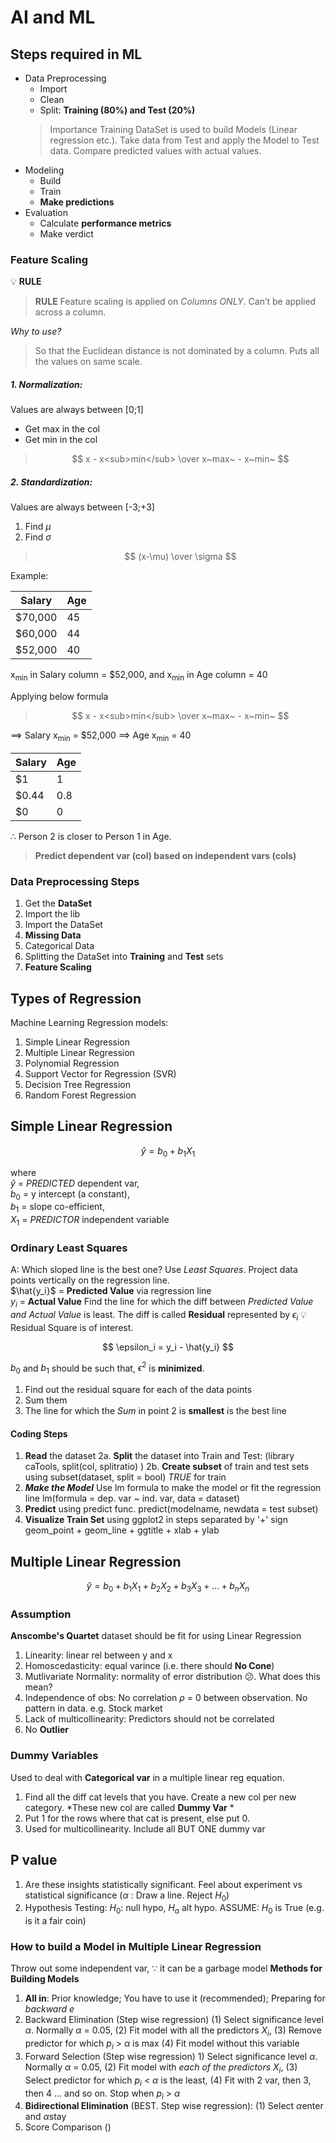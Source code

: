 # AI and ML

## Steps required in ML
* Data Preprocessing
  * Import
  * Clean
  * Split: **Training (80%) and Test (20%)**
  >Importance
  Training DataSet is used to build Models (Linear regression etc.).
  Take data from Test and apply the Model to Test data.
  Compare predicted values with actual values.
* Modeling
  * Build
  * Train
  * **Make predictions**
* Evaluation
  * Calculate **performance metrics**
  * Make verdict

### Feature Scaling
💡 <span style="color:'#FF0000'"> **RULE** </span>
> <span style="color:'red'">**RULE** </span>
> Feature scaling is applied on *Columns ONLY*. Can’t be applied across a column.

*Why to use?*
> So that the Euclidean distance is not dominated by a column. Puts all the values on same scale.

##### 1. Normalization: 
Values are always between [0;1]
* Get max in the col
* Get min in the col
> $$ x - x<sub>min</sub> \over x~max~ - x~min~ $$
##### 2. Standardization: 
Values are always between [-3;+3]
1. Find $\mu$
2. Find $\sigma$
> $$ (x-\mu) \over \sigma $$

Example:

| Salary      | Age         |
| ----------- | ----------- |
| $70,000     | 45       |
| $60,000     | 44        |
| $52,000     | 40        |

x<sub>min</sub> in Salary column = $52,000, and x<sub>min</sub> in Age column = 40

Applying below formula
> $$ x - x<sub>min</sub> \over x~max~ - x~min~ $$

$\implies$ Salary x<sub>min</sub> = $52,000
$\implies$ Age x<sub>min</sub> = 40 

| Salary      | Age         |
| ----------- | ----------- |
| $1     | 1       |
| $0.44     | 0.8        |
| $0     | 0        |

$\therefore$ Person 2 is closer to Person 1 in Age.

> **Predict dependent var (col) based on independent vars (cols)**

### Data Preprocessing Steps
1. Get the **DataSet**
2. Import the lib
3. Import the DataSet
4. **Missing Data**
5. Categorical Data
6. Splitting the DataSet into **Training** and **Test** sets
7. **Feature Scaling**

## Types of Regression
Machine Learning Regression models:
1. Simple Linear Regression
2. Multiple Linear Regression
3. Polynomial Regression
4. Support Vector for Regression (SVR)
5. Decision Tree Regression
6. Random Forest Regression

## Simple Linear Regression
$$
\hat{y} = b_0 + b_1 X_1
$$

where <br>
$\hat{y}$ = *PREDICTED* dependent var, <br>
  $b_0$ = y intercept (a constant), <br>
  $b_1$ = slope co-efficient, <br>
  $X_1$ = *PREDICTOR* independent variable <br>
  
### Ordinary Least Squares
A: Which sloped line is the best one? Use *Least Squares*. Project data points vertically on the regression line. <br>
$\hat{y_i}$ = **Predicted Value** via regression line <br>
$y_i$ = **Actual Value**
Find the line for which the diff between *Predicted Value and Actual Value* is least. The diff is called **Residual** represented by $\epsilon_i$
💡 Residual Square is of interest.

$$
\epsilon_i = y_i - \hat{y_i} 
$$

$b_0$ and $b_1$ should be such that, $\epsilon^2$ is **minimized**.
1. Find out the residual square for each of the data points
2. Sum them
3. The line for which the *Sum* in point 2 is **smallest** is the best line

#### Coding Steps
1. **Read** the dataset
2a. **Split** the dataset into Train and Test: (library caTools, split(col, splitratio) )
2b. **Create subset** of train and test sets using subset(dataset, split = bool) *TRUE* for train
3. ***Make the Model*** Use lm formula to make the model or fit the regression line lm(formula = dep. var ~ ind. var, data = dataset)
4. **Predict** using predict func. predict(modelname, newdata = test subset)
5. **Visualize Train Set** using ggplot2 in steps separated by '+' sign geom_point + geom_line + ggtitle + xlab + ylab


## Multiple Linear Regression
$$
\hat{y} = b_0 + b_1 X_1 + b_2 X_2 + b_3 X_3 + ... + b_n X_n
$$

### Assumption
**Anscombe's Quartet** dataset should be fit for using Linear Regression
1. Linearity: linear rel between y and x
2. Homoscedasticity: equal varince (i.e. there should **No Cone**)
3. Mutlivariate Normality: normality of error distribution 😕. What does this mean?
4. Independence of obs: No correlation $\rho$ = 0 between observation. No pattern in data. e.g. Stock market
5. Lack of multicollinearity: Predictors should not be correlated
6. No **Outlier**

### Dummy Variables
Used to deal with **Categorical var** in a multiple linear reg equation.
1. Find all the diff cat levels that you have. Create a new col per new category. *These new col are called **Dummy Var** *
2. Put 1 for the rows where that cat is present, else put 0.
3. Used for multicollinearity. Include all BUT ONE dummy var

## P value
1. Are these insights statistically significant. Feel about experiment vs statistical significance ($\alpha$ : Draw a line. Reject $H_0$)
2. Hypothesis Testing: $H_0$: null hypo, $H_a$ alt hypo. ASSUME: $H_0$ is True (e.g. is it a fair coin)

### How to build a Model in Multiple Linear Regression
Throw out some independent var, $\because$ it can be a garbage model
**Methods for Building Models**
1. **All in**: Prior knowledge; You have to use it (recommended); Preparing for *backward e*
2. Backward Elimination (Step wise regression) (1) Select significance level $\alpha$. Normally $\alpha$ = 0.05, (2) Fit model with all the predictors $X_i$, (3) Remove predictor for which $p_i$ > $\alpha$ is max (4) Fit model without this variable
3. Forward Selection (Step wise regression) 1) Select significance level $\alpha$. Normally $\alpha$ = 0.05, (2) Fit model with *each of the predictors* $X_i$, (3) Select predictor for which $p_i$ < $\alpha$ is the least, (4) Fit with 2 var, then 3, then 4 ... and so on. Stop when $p_i$ > $\alpha$
4. **Bidirectional Elimination** (BEST. Step wise regression): (1) Select $\alpha$enter and $\alpha$stay
5. Score Comparison ()
